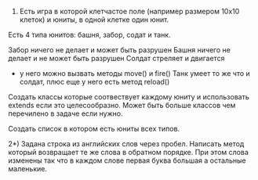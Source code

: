 1) Есть игра в которой клетчастое поле (например размером 10x10 клеток) и юниты, в одной клетке один юнит.

Есть 4 типа юнитов: башня, забор, содат и танк.

Забор ничего не делает и может быть разрушен Башня ничего не делает и не может быть разрушен Солдат стреляет и двигается
- у него можно вызвать методы move() и fire()
Танк умеет то же что и солдат, плюс еще у него есть метод reload()

Создать классы которые соотвествует каждому юниту и использовать extends если это целесообразно. Может быть больше
классов чем перечилено в задаче если нужно.

Создать список в котором есть юниты всех типов.

2*) Задана строка из английских слов через пробел. Написать метод который возвращает те же слова в обратном порядке. При
этом слова изменены так что в каждом слове первая буква большая а остальные маленькие.